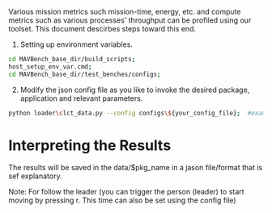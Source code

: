 Various mission metrics such mission-time, energy, etc. and compute metrics such as various processes' throughput can be profiled using our toolset. This document descirbes steps toward this end. 

1. Setting up environment variables. 
```bash
cd MAVBench_base_dir/build_scripts;
host_setup_env_var.cmd;   
cd MAVBench_base_dir/test_benches/configs;
``` 
 2. Modify the json config file as you like to invoke the desired package, application and relevant parameters.
 ```bash
 python loader\clct_data.py --config configs\${your_config_file};  #example:  python loader\clct_data.py --config configs\helloworld_config.json;
 ``` 

# Interpreting the Results
The results will be saved in the data/$pkg_name in a jason file/format that is
sef explanatory.

Note: For follow the leader (you can trigger the person (leader) to start moving by pressing r. This time can also be set using
the config file)


